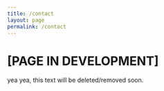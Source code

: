 ```yaml
---
title: /contact
layout: page
permalink: /contact
---
```


# [PAGE IN DEVELOPMENT]
yea yea, this text will be deleted/removed soon.
